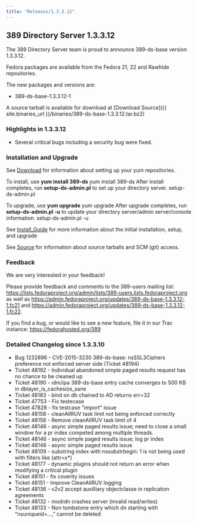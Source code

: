 ```yaml
---
title: "Releases/1.3.3.12"
---
```

389 Directory Server 1.3.3.12
-----------------------------

The 389 Directory Server team is proud to announce 389-ds-base version 1.3.3.12.

Fedora packages are available from the Fedora 21, 22 and Rawhide repositories.

The new packages and versions are:

-   389-ds-base-1.3.3.12-1

A source tarball is available for download at [Download Source]({{ site.binaries_url }}/binaries/389-ds-base-1.3.3.12.tar.bz2)

### Highlights in 1.3.3.12

-   Several critical bugs including a security bug were fixed.

### Installation and Upgrade

See [Download](../download.html) for information about setting up your yum repositories.

To install, use **yum install 389-ds** yum install 389-ds After install completes, run **setup-ds-admin.pl** to set up your directory server. setup-ds-admin.pl

To upgrade, use **yum upgrade** yum upgrade After upgrade completes, run **setup-ds-admin.pl -u** to update your directory server/admin server/console information. setup-ds-admin.pl -u

See [Install\_Guide](../legacy/install-guide.html) for more information about the initial installation, setup, and upgrade

See [Source](../development/source.html) for information about source tarballs and SCM (git) access.

### Feedback

We are very interested in your feedback!

Please provide feedback and comments to the 389-users mailing list: <https://lists.fedoraproject.org/admin/lists/389-users.lists.fedoraproject.org> as well as <https://admin.fedoraproject.org/updates/389-ds-base-1.3.3.12-1.fc21> and <https://admin.fedoraproject.org/updates/389-ds-base-1.3.3.12-1.fc22>.

If you find a bug, or would like to see a new feature, file it in our Trac instance: <https://fedorahosted.org/389>

### Detailed Changelog since 1.3.3.10

-   Bug 1232896  - CVE-2015-3230 389-ds-base: nsSSL3Ciphers preference not enforced server side (Ticket 48194)
-   Ticket 48192 - Individual abandoned simple paged results request has no chance to be cleaned up
-   Ticket 48190 - idm/ipa 389-ds-base entry cache converges to 500 KB in dblayer_is_cachesize_sane
-   Ticket 48183 - bind on db chained to AD returns err=32
-   Ticket 47753 - Fix testecase
-   Ticket 47828 - fix testcase "import" issue
-   Ticket 48158 - cleanAllRUV task limit not being enforced correctly
-   Ticket 48158 - Remove cleanAllRUV task limit of 4
-   Ticket 48146 - async simple paged results issue; need to close a small window for a pr index competed among multiple threads.
-   Ticket 48146 - async simple paged results issue; log pr index
-   Ticket 48146 - async simple paged results issue
-   Ticket 48109 - substring index with nssubstrbegin: 1 is not being used with filters like (attr=x*)
-   Ticket 48177 - dynamic plugins should not return an error when modifying a critical plugin
-   Ticket 48151 - fix coverity issues
-   Ticket 48151 - Improve CleanAllRUV logging
-   Ticket 48136 - v2v2 accept auxilliary objectclasse in replication agreements
-   Ticket 48132 - modrdn crashes server (invalid read/writes)
-   Ticket 48133 - Non tombstone entry which dn starting with "nsuniqueid=...," cannot be deleted
